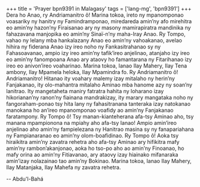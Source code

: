 +++
title = 'Prayer bpn9391 in Malagasy'
tags = ['lang-mg', 'bpn9391']
+++
Dera ho Anao, ry Andriamanitro ô! Marina tokoa, ireto ny mpanomponao voasariky ny hanitry ny Famindramponao, miredareda amin’ny afo mirehitra eo amin’ny hazon’ny Firaisanao ary ny masony mamirapiratra mandinika ny fahazavana manjopika eo amin’ny Sinaï-n’ny maha-Iray Anao.
Ry Tompo, vahao ny lelany mba hankalazany Anao eo amin’ny vahoakanao, avelao hihira ny fiderana Anao izy ireo  noho ny Fankasitrahanao sy ny Fahasoavanao, ampio izy ireo amin’ny tafik’ireo anjelinao, atanjaho izy ireo eo amin’ny fanompoana Anao ary ataovy ho famantarana ny Fitarihanao izy ireo eo anivon’ireo voaharinao.
Marina tokoa, Ianao Ilay Mahery, Ilay Tena ambony, Ilay Mpamela heloka, Ilay Mpamindra fo.
Ry Andriamanitro ô! Andriamanitro! Hitanao ity voahary malemy izay mitalaho ny herin’ny Fanjakanao, ity olo-mahantra mitalaho Aminao mba hanome azy ny soan’ny lanitrao. Ity mangetaheta maniry fatratra hahita ny loharano izay hikorianan’ny ranon’ny fiainana mandrakizay, ity marary mangataka noho ny fangoraham-ponao tsy hita lany ny fahasitranana tanteraka izay natokanao manokana ho an’ireo mpanomponao voafidy ao amin’ny Fanjakanao faratampony.
Ry Tompo ô! Tsy manan-kianteherana afa-tsy Aminao aho, tsy manana mpampionona na mpiahy aho afa-tsy Ianao! Ampio amin’ireo anjelinao aho amin’ny fampielezana ny Hanitrao masina sy ny fanapariahana ny Fampianaranao eo amin’ny olom-boafidinao.
Ry Tompo ô! Aoka tsy hiraikitra amin’ny zavatra rehetra aho afa-tsy Aminao ary hifikitra mafy amin’ny rambon’akanjonao, aoka ho tso-po aho ao amin’ny Finoanao, ho mafy orina ao amin’ny Fitiavanao, ary ataovy izay hiainako mifanaraka amin’izay nolazainao tao amin’ny Bokinao.
Marina tokoa, Ianao Ilay Mahery, Ilay Matanjaka, Ilay Mahefa ny zavatra rehetra.

-- Abdu'l-Bahá
